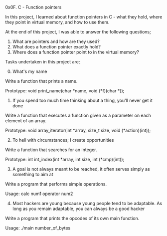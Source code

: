 0x0F. C - Function pointers


In this project, I learned about function pointers in C - what they hold, where they point in virtual memory, and how to use them.

At the end of this project, I was able to answer the following questions;

1. What are pointers and how are they used?
2. What does a function pointer exactly hold?
3. Where does a function pointer point to in the virtual memory?



Tasks undertaken in this project are;


0. What's my name

Write a function that prints a name.

Prototype: void print_name(char *name, void (*f)(char *));



1. If you spend too much time thinking about a thing, you'll never get it done

Write a function that executes a function given as a parameter on each element of an array.

Prototype: void array_iterator(int *array, size_t size, void (*action)(int));



2. To hell with circumstances; I create opportunities

Write a function that searches for an integer.

Prototype: int int_index(int *array, int size, int (*cmp)(int));



3. A goal is not always meant to be reached, it often serves simply as something to aim at

Write a program that performs simple operations.

Usage: calc num1 operator num2



4. Most hackers are young because young people tend to be adaptable. As long as you remain adaptable, you can always be a good hacker

Write a program that prints the opcodes of its own main function.

Usage: ./main number_of_bytes
